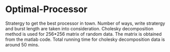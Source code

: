 # Optimal-Processor
Stratergy to get the best processor in town.
Number of ways, write stratergy and burst length are taken into consideration.
Cholesky decomposition method is used for 256*256 matrix of random data.
The matrix is obtained from the matlab code.
Total running time for cholesky decomposition data is around 50 mins.
